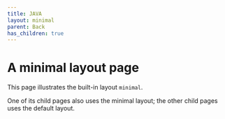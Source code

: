 ```yaml
---
title: JAVA
layout: minimal
parent: Back
has_children: true
---
```


# A minimal layout page

This page illustrates the built-in layout `minimal`.

One of its child pages also uses the minimal layout; the other child pages uses the default layout.
